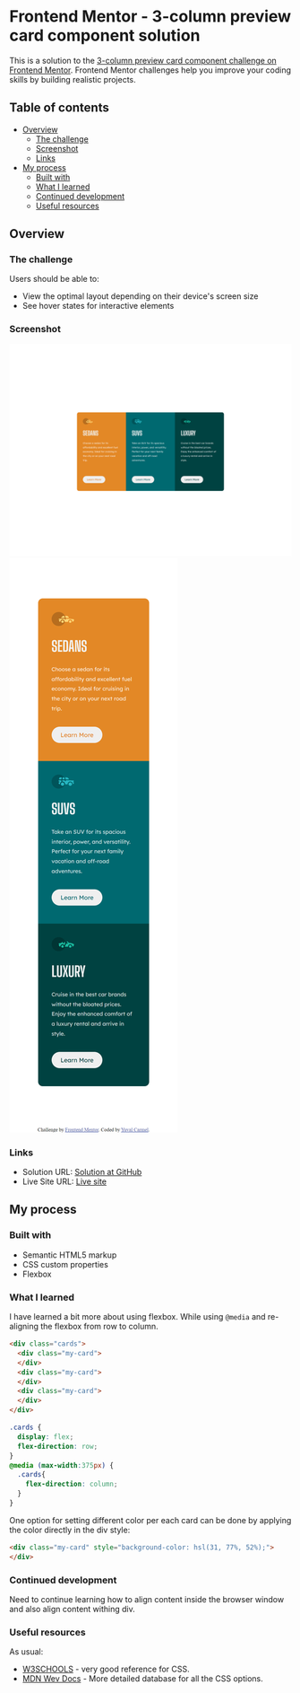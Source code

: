 # Frontend Mentor - 3-column preview card component solution

This is a solution to the [3-column preview card component challenge on Frontend Mentor](https://www.frontendmentor.io/challenges/3column-preview-card-component-pH92eAR2-). Frontend Mentor challenges help you improve your coding skills by building realistic projects. 

## Table of contents

- [Overview](#overview)
  - [The challenge](#the-challenge)
  - [Screenshot](#screenshot)
  - [Links](#links)
- [My process](#my-process)
  - [Built with](#built-with)
  - [What I learned](#what-i-learned)
  - [Continued development](#continued-development)
  - [Useful resources](#useful-resources)

## Overview

### The challenge

Users should be able to:

- View the optimal layout depending on their device's screen size
- See hover states for interactive elements

### Screenshot

![Desktop view](./images/desktop.png)
![Mobile view](./images/mobile.png)

### Links

- Solution URL: [Solution at GitHub](https://github.com/hoomi88/3-column-preview-card)
- Live Site URL: [Live site](https://hoomi88.github.io/3-column-preview-card/)

## My process

### Built with

- Semantic HTML5 markup
- CSS custom properties
- Flexbox

### What I learned

I have learned a bit more about using flexbox. While using ```@media``` and re-aligning the flexbox from row to column.

```html
<div class="cards">
  <div class="my-card">
  </div>
  <div class="my-card">
  </div>
  <div class="my-card">
  </div>      
</div>
```
```css
.cards {
  display: flex;
  flex-direction: row;  
}
@media (max-width:375px) {
  .cards{          
    flex-direction: column;
  }
}
```

One option for setting different color per each card can be done by applying the color directly in the div style:
```html
<div class="my-card" style="background-color: hsl(31, 77%, 52%);">
</div>
```

### Continued development

Need to continue learning how to align content inside the browser window and also align content withing div.

### Useful resources

As usual:

- [W3SCHOOLS](https://www.w3schools.com/) - very good reference for CSS.
- [MDN Wev Docs](https://developer.mozilla.org/) - More detailed database for all the CSS options.


